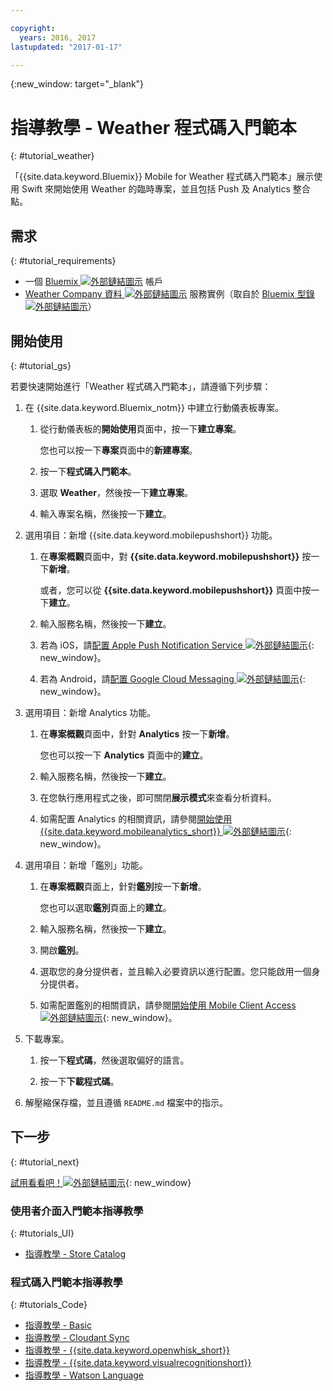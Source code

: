 ```yaml
---

copyright:
  years: 2016, 2017
lastupdated: "2017-01-17"

---
```

{:new_window: target="_blank"}

# 指導教學 - Weather 程式碼入門範本
{: #tutorial_weather}

「{{site.data.keyword.Bluemix}} Mobile for Weather 程式碼入門範本」展示使用 Swift 來開始使用 Weather 的臨時專案，並且包括 Push 及 Analytics 整合點。


## 需求
{: #tutorial_requirements}

* 一個 [Bluemix ![外部鏈結圖示](../icons/launch-glyph.svg "外部鏈結圖示")](http://bluemix.net "外部鏈結圖示") 帳戶
* [Weather Company 資料 ![外部鏈結圖示](../icons/launch-glyph.svg "外部鏈結圖示")](https://console.{DomainName}/catalog/services/weather-company-data/ "外部鏈結圖示") 服務實例（取自於 [Bluemix 型錄 ![外部鏈結圖示](../icons/launch-glyph.svg "外部鏈結圖示")](https://console.{DomainName}/catalog/ "外部鏈結圖示")）


## 開始使用
{: #tutorial_gs}

若要快速開始進行「Weather 程式碼入門範本」，請遵循下列步驟：

1. 在 {{site.data.keyword.Bluemix_notm}} 中建立行動儀表板專案。

   1. 從行動儀表板的**開始使用**頁面中，按一下**建立專案**。

      您也可以按一下**專案**頁面中的**新建專案**。

   2. 按一下**程式碼入門範本**。

   3. 選取 **Weather**，然後按一下**建立專案**。

   4. 輸入專案名稱，然後按一下**建立**。

2. 選用項目：新增 {{site.data.keyword.mobilepushshort}} 功能。

   1. 在**專案概觀**頁面中，對 **{{site.data.keyword.mobilepushshort}}** 按一下**新增**。

      或者，您可以從 **{{site.data.keyword.mobilepushshort}}** 頁面中按一下**建立**。

   2. 輸入服務名稱，然後按一下**建立**。

   3. 若為 iOS，請[配置 Apple Push Notification Service ![外部鏈結圖示](../icons/launch-glyph.svg "外部鏈結圖示")](/docs/services/mobilepush/t_push_provider_ios.html "外部鏈結圖示"){: new_window}。

   4. 若為 Android，請[配置 Google Cloud Messaging ![外部鏈結圖示](../icons/launch-glyph.svg "外部鏈結圖示")](/docs/services/mobilepush/t_push_provider_android.html "外部鏈結圖示"){: new_window}。
   
3. 選用項目：新增 Analytics 功能。

   1. 在**專案概觀**頁面中，針對 **Analytics** 按一下**新增**。

      您也可以按一下 **Analytics** 頁面中的**建立**。

   2. 輸入服務名稱，然後按一下**建立**。
   
   3. 在您執行應用程式之後，即可關閉**展示模式**來查看分析資料。

   4. 如需配置 Analytics 的相關資訊，請參閱[開始使用 {{site.data.keyword.mobileanalytics_short}} ![外部鏈結圖示](../icons/launch-glyph.svg "外部鏈結圖示")](/docs/services/mobileanalytics/index.html "外部鏈結圖示"){: new_window}。

4. 選用項目：新增「鑑別」功能。

   1. 在**專案概觀**頁面上，針對**鑑別**按一下**新增**。

      您也可以選取**鑑別**頁面上的**建立**。

   2. 輸入服務名稱，然後按一下**建立**。
   
   3. 開啟**鑑別**。
   
   4. 選取您的身分提供者，並且輸入必要資訊以進行配置。您只能啟用一個身分提供者。

   5. 如需配置鑑別的相關資訊，請參閱[開始使用 Mobile Client Access ![外部鏈結圖示](../icons/launch-glyph.svg "外部鏈結圖示")](/docs/services/mobileaccess/index.html "外部鏈結圖示"){: new_window}。

5. 下載專案。

   1. 按一下**程式碼**，然後選取偏好的語言。

   2. 按一下**下載程式碼**。

5. 解壓縮保存檔，並且遵循 `README.md` 檔案中的指示。


## 下一步
{: #tutorial_next}

[試用看看吧！![外部鏈結圖示](../icons/launch-glyph.svg "外部鏈結圖示")](http://console.{DomainName}/mobile/create-project?starter=fad1d49e-f7b6-3aff-9b53-14673fca4399 "外部鏈結圖示"){: new_window}


### 使用者介面入門範本指導教學
{: #tutorials_UI}

* [指導教學 - Store Catalog](tutorial_store_catalog.html)


### 程式碼入門範本指導教學
{: #tutorials_Code}

* [指導教學 - Basic](tutorial.html)
* [指導教學 - Cloudant Sync](tutorial_cloudant_synd.html)
* [指導教學 - {{site.data.keyword.openwhisk_short}}](tutorial_openwhisk.html)
* [指導教學 - {{site.data.keyword.visualrecognitionshort}}](tutorial_visual_recognition.html)
* [指導教學 - Watson Language](tutorial_watson_language.html)
